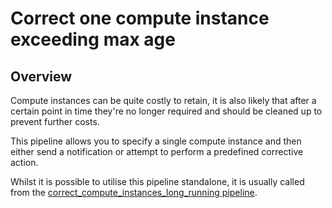 # Correct one compute instance exceeding max age

## Overview

Compute instances can be quite costly to retain, it is also likely that after a certain point in time they're no longer required and should be cleaned up to prevent further costs.

This pipeline allows you to specify a single compute instance and then either send a notification or attempt to perform a predefined corrective action.

Whilst it is possible to utilise this pipeline standalone, it is usually called from the [correct_compute_instances_long_running pipeline](https://hub.flowpipe.io/mods/turbot/gcp_thrifty/pipelines/gcp_thrifty.pipeline.correct_compute_instances_long_running).